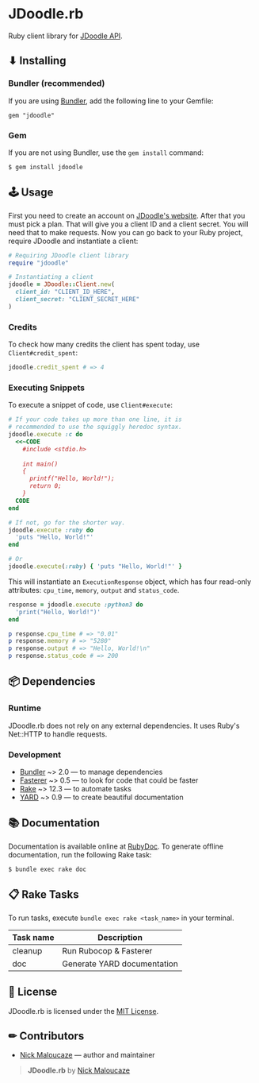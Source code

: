 # JDoodle.rb

Ruby client library for [JDoodle API](https://www.jdoodle.com/compiler-api/docs).

## ⬇ Installing

### Bundler (recommended)

If you are using [Bundler](https://bundler.io/), add the following line to your Gemfile:

```
gem "jdoodle"
```

### Gem

If you are not using Bundler, use the `gem install` command:

```
$ gem install jdoodle
```

## 🕹 Usage

First you need to create an account on [JDoodle's website](https://www.jdoodle.com/). After that you must pick a plan. That will give you a client ID and a client secret. You will need that to make requests. Now you can go back to your Ruby project, require JDoodle and instantiate a client:

```ruby
# Requiring JDoodle client library
require "jdoodle"

# Instantiating a client
jdoodle = JDoodle::Client.new(
  client_id: "CLIENT_ID_HERE",
  client_secret: "CLIENT_SECRET_HERE"
)
```

### Credits

To check how many credits the client has spent today, use `Client#credit_spent`:

```ruby
jdoodle.credit_spent # => 4
```

### Executing Snippets

To execute a snippet of code, use `Client#execute`:

```ruby
# If your code takes up more than one line, it is
# recommended to use the squiggly heredoc syntax.
jdoodle.execute :c do
  <<~CODE
    #include <stdio.h>
    
    int main()
    {
      printf("Hello, World!");
      return 0;
    }
  CODE
end

# If not, go for the shorter way.
jdoodle.execute :ruby do
  'puts "Hello, World!"'
end

# Or
jdoodle.execute(:ruby) { 'puts "Hello, World!"' }
```

This will instantiate an `ExecutionResponse` object, which has four read-only attributes: `cpu_time`, `memory`, `output` and `status_code`.

```ruby
response = jdoodle.execute :python3 do
  'print("Hello, World!")'
end

p response.cpu_time # => "0.01"
p response.memory # => "5280"
p response.output # => "Hello, World!\n"
p response.status_code # => 200
```

## 📦 Dependencies

### Runtime

JDoodle.rb does not rely on any external dependencies. It uses Ruby's Net::HTTP to handle requests.

### Development

- [Bundler](https://rubygems.org/gems/bundler/versions/2.0.1) ~> 2.0 — to manage dependencies
- [Fasterer](https://rubygems.org/gems/fasterer/versions/0.5.1) ~> 0.5 — to look for code that could be faster
- [Rake](https://rubygems.org/gems/rake/versions/12.3.2) ~> 12.3 — to automate tasks
- [YARD](https://rubygems.org/gems/yard/versions/0.9.19) ~> 0.9 — to create beautiful documentation

## 📚 Documentation

Documentation is available online at [RubyDoc](https://rubydoc.info/github/maloucaze/jdoodlerb). To generate offline documentation, run the following Rake task:

```
$ bundle exec rake doc
```

## 📋 Rake Tasks

To run tasks, execute `bundle exec rake <task_name>` in your terminal.

| Task name |          Description        |
| --------- | --------------------------- |
| cleanup   | Run Rubocop & Fasterer      |
| doc       | Generate YARD documentation |

## 📑 License

JDoodle.rb is licensed under the [MIT License](LICENSE).

## ✏ Contributors

- [Nick Maloucaze](https://github.com/maloucaze) — author and maintainer

> **JDoodle.rb** by [Nick Maloucaze](https://github.com/maloucaze)